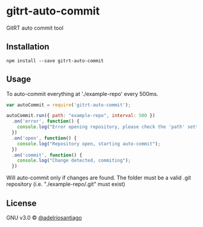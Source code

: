 # gitrt-auto-commit
GitRT auto commit tool

## Installation

`npm install --save gitrt-auto-commit`

## Usage

To auto-commit everything at './example-repo' every 500ms.

```javascript
var autoCommit = require('gitrt-auto-commit');

autoCommit.run({ path: "example-repo", interval: 500 })
  .on('error', function() {
    console.log("Error opening repository, please check the 'path' setting");
  })
  .on('open', function() {
    console.log("Repository open, starting auto-commit");
  })
  .on('commit', function() {
    console.log("Change detected, commiting");
  })
```
Will auto-commit only if changes are found. The folder must be a valid .git repository (i.e. "./example-repo/.git" must exist)

## License

GNU v3.0 © [@adelriosantiago](https://twitter.com/adelriosantiago)
